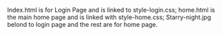 Index.html is for Login Page and is linked to style-login.css; 
home.html is the main home page and is linked with style-home.css; 
Starry-night.jpg belond to login page and the rest are for home page.
